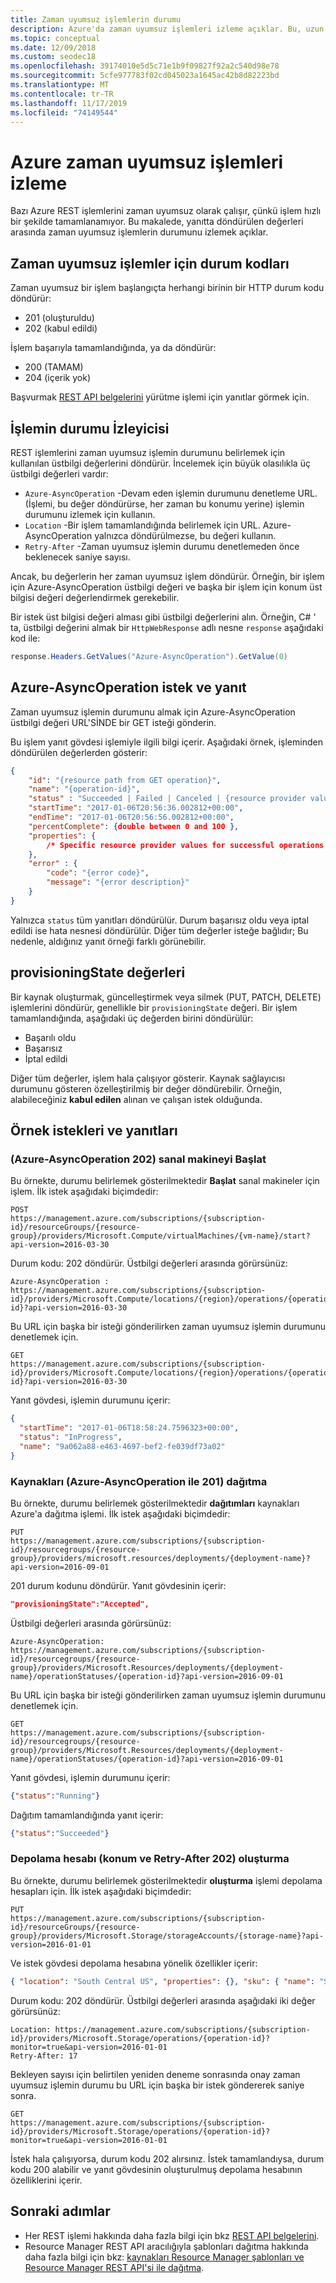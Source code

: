 ```yaml
---
title: Zaman uyumsuz işlemlerin durumu
description: Azure'da zaman uyumsuz işlemleri izleme açıklar. Bu, uzun süre çalışan işlemin durumunu almak için kullandığınız değerleri gösterir.
ms.topic: conceptual
ms.date: 12/09/2018
ms.custom: seodec18
ms.openlocfilehash: 39174010e5d5c71e1b9f09827f92a2c540d98e78
ms.sourcegitcommit: 5cfe977783f02cd045023a1645ac42b8d82223bd
ms.translationtype: MT
ms.contentlocale: tr-TR
ms.lasthandoff: 11/17/2019
ms.locfileid: "74149544"
---
```

# <a name="track-asynchronous-azure-operations"></a>Azure zaman uyumsuz işlemleri izleme
Bazı Azure REST işlemlerini zaman uyumsuz olarak çalışır, çünkü işlem hızlı bir şekilde tamamlanamıyor. Bu makalede, yanıtta döndürülen değerleri arasında zaman uyumsuz işlemlerin durumunu izlemek açıklar.  

## <a name="status-codes-for-asynchronous-operations"></a>Zaman uyumsuz işlemler için durum kodları
Zaman uyumsuz bir işlem başlangıçta herhangi birinin bir HTTP durum kodu döndürür:

* 201 (oluşturuldu)
* 202 (kabul edildi) 

İşlem başarıyla tamamlandığında, ya da döndürür:

* 200 (TAMAM)
* 204 (içerik yok) 

Başvurmak [REST API belgelerini](/rest/api/) yürütme işlemi için yanıtlar görmek için.

## <a name="monitor-status-of-operation"></a>İşlemin durumu İzleyicisi
REST işlemlerini zaman uyumsuz işlemin durumunu belirlemek için kullanılan üstbilgi değerlerini döndürür. İncelemek için büyük olasılıkla üç üstbilgi değerleri vardır:

* `Azure-AsyncOperation` -Devam eden işlemin durumunu denetleme URL. (İşlemi, bu değer döndürürse, her zaman bu konumu yerine) işlemin durumunu izlemek için kullanın.
* `Location` -Bir işlem tamamlandığında belirlemek için URL. Azure-AsyncOperation yalnızca döndürülmezse, bu değeri kullanın.
* `Retry-After` -Zaman uyumsuz işlemin durumu denetlemeden önce beklenecek saniye sayısı.

Ancak, bu değerlerin her zaman uyumsuz işlem döndürür. Örneğin, bir işlem için Azure-AsyncOperation üstbilgi değeri ve başka bir işlem için konum üst bilgisi değeri değerlendirmek gerekebilir. 

Bir istek üst bilgisi değeri alması gibi üstbilgi değerlerini alın. Örneğin, C# ' ta, üstbilgi değerini almak bir `HttpWebResponse` adlı nesne `response` aşağıdaki kod ile:

```cs
response.Headers.GetValues("Azure-AsyncOperation").GetValue(0)
```

## <a name="azure-asyncoperation-request-and-response"></a>Azure-AsyncOperation istek ve yanıt

Zaman uyumsuz işlemin durumunu almak için Azure-AsyncOperation üstbilgi değeri URL'SİNDE bir GET isteği gönderin.

Bu işlem yanıt gövdesi işlemiyle ilgili bilgi içerir. Aşağıdaki örnek, işleminden döndürülen değerlerden gösterir:

```json
{
    "id": "{resource path from GET operation}",
    "name": "{operation-id}", 
    "status" : "Succeeded | Failed | Canceled | {resource provider values}", 
    "startTime": "2017-01-06T20:56:36.002812+00:00",
    "endTime": "2017-01-06T20:56:56.002812+00:00",
    "percentComplete": {double between 0 and 100 },
    "properties": {
        /* Specific resource provider values for successful operations */
    },
    "error" : { 
        "code": "{error code}",  
        "message": "{error description}" 
    }
}
```

Yalnızca `status` tüm yanıtları döndürülür. Durum başarısız oldu veya iptal edildi ise hata nesnesi döndürülür. Diğer tüm değerler isteğe bağlıdır; Bu nedenle, aldığınız yanıt örneği farklı görünebilir.

## <a name="provisioningstate-values"></a>provisioningState değerleri

Bir kaynak oluşturmak, güncelleştirmek veya silmek (PUT, PATCH, DELETE) işlemlerini döndürür, genellikle bir `provisioningState` değeri. Bir işlem tamamlandığında, aşağıdaki üç değerden birini döndürülür: 

* Başarılı oldu
* Başarısız
* İptal edildi

Diğer tüm değerler, işlem hala çalışıyor gösterir. Kaynak sağlayıcısı durumunu gösteren özelleştirilmiş bir değer döndürebilir. Örneğin, alabileceğiniz **kabul edilen** alınan ve çalışan istek olduğunda.

## <a name="example-requests-and-responses"></a>Örnek istekleri ve yanıtları

### <a name="start-virtual-machine-202-with-azure-asyncoperation"></a>(Azure-AsyncOperation 202) sanal makineyi Başlat
Bu örnekte, durumu belirlemek gösterilmektedir **Başlat** sanal makineler için işlem. İlk istek aşağıdaki biçimdedir:

```HTTP
POST 
https://management.azure.com/subscriptions/{subscription-id}/resourceGroups/{resource-group}/providers/Microsoft.Compute/virtualMachines/{vm-name}/start?api-version=2016-03-30
```

Durum kodu: 202 döndürür. Üstbilgi değerleri arasında görürsünüz:

```HTTP
Azure-AsyncOperation : https://management.azure.com/subscriptions/{subscription-id}/providers/Microsoft.Compute/locations/{region}/operations/{operation-id}?api-version=2016-03-30
```

Bu URL için başka bir isteği gönderilirken zaman uyumsuz işlemin durumunu denetlemek için.

```HTTP
GET 
https://management.azure.com/subscriptions/{subscription-id}/providers/Microsoft.Compute/locations/{region}/operations/{operation-id}?api-version=2016-03-30
```

Yanıt gövdesi, işlemin durumunu içerir:

```json
{
  "startTime": "2017-01-06T18:58:24.7596323+00:00",
  "status": "InProgress",
  "name": "9a062a88-e463-4697-bef2-fe039df73a02"
}
```

### <a name="deploy-resources-201-with-azure-asyncoperation"></a>Kaynakları (Azure-AsyncOperation ile 201) dağıtma

Bu örnekte, durumu belirlemek gösterilmektedir **dağıtımları** kaynakları Azure'a dağıtma işlemi. İlk istek aşağıdaki biçimdedir:

```HTTP
PUT
https://management.azure.com/subscriptions/{subscription-id}/resourcegroups/{resource-group}/providers/microsoft.resources/deployments/{deployment-name}?api-version=2016-09-01
```

201 durum kodunu döndürür. Yanıt gövdesinin içerir:

```json
"provisioningState":"Accepted",
```

Üstbilgi değerleri arasında görürsünüz:

```HTTP
Azure-AsyncOperation: https://management.azure.com/subscriptions/{subscription-id}/resourcegroups/{resource-group}/providers/Microsoft.Resources/deployments/{deployment-name}/operationStatuses/{operation-id}?api-version=2016-09-01
```

Bu URL için başka bir isteği gönderilirken zaman uyumsuz işlemin durumunu denetlemek için.

```HTTP
GET 
https://management.azure.com/subscriptions/{subscription-id}/resourcegroups/{resource-group}/providers/Microsoft.Resources/deployments/{deployment-name}/operationStatuses/{operation-id}?api-version=2016-09-01
```

Yanıt gövdesi, işlemin durumunu içerir:

```json
{"status":"Running"}
```

Dağıtım tamamlandığında yanıt içerir:

```json
{"status":"Succeeded"}
```

### <a name="create-storage-account-202-with-location-and-retry-after"></a>Depolama hesabı (konum ve Retry-After 202) oluşturma

Bu örnekte, durumu belirlemek gösterilmektedir **oluşturma** işlemi depolama hesapları için. İlk istek aşağıdaki biçimdedir:

```HTTP
PUT
https://management.azure.com/subscriptions/{subscription-id}/resourceGroups/{resource-group}/providers/Microsoft.Storage/storageAccounts/{storage-name}?api-version=2016-01-01
```

Ve istek gövdesi depolama hesabına yönelik özellikler içerir:

```json
{ "location": "South Central US", "properties": {}, "sku": { "name": "Standard_LRS" }, "kind": "Storage" }
```

Durum kodu: 202 döndürür. Üstbilgi değerleri arasında aşağıdaki iki değer görürsünüz:

```HTTP
Location: https://management.azure.com/subscriptions/{subscription-id}/providers/Microsoft.Storage/operations/{operation-id}?monitor=true&api-version=2016-01-01
Retry-After: 17
```

Bekleyen sayısı için belirtilen yeniden deneme sonrasında onay zaman uyumsuz işlemin durumu bu URL için başka bir istek göndererek saniye sonra.

```HTTP
GET 
https://management.azure.com/subscriptions/{subscription-id}/providers/Microsoft.Storage/operations/{operation-id}?monitor=true&api-version=2016-01-01
```

İstek hala çalışıyorsa, durum kodu 202 alırsınız. İstek tamamlandıysa, durum kodu 200 alabilir ve yanıt gövdesinin oluşturulmuş depolama hesabının özelliklerini içerir.

## <a name="next-steps"></a>Sonraki adımlar

* Her REST işlemi hakkında daha fazla bilgi için bkz [REST API belgelerini](/rest/api/).
* Resource Manager REST API aracılığıyla şablonları dağıtma hakkında daha fazla bilgi için bkz: [kaynakları Resource Manager şablonları ve Resource Manager REST API'si ile dağıtma](resource-group-template-deploy-rest.md).
